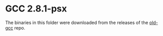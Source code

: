 # GCC 2.8.1-psx

The binaries in this folder were downloaded from the releases of the [old-gcc](https://github.com/decompals/old-gcc) repo.
